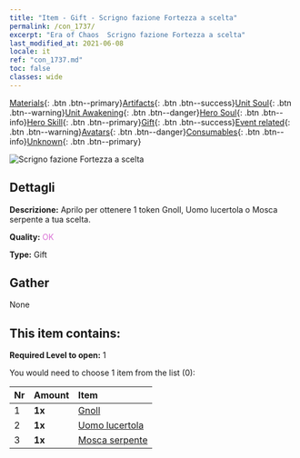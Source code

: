 ```yaml
---
title: "Item - Gift - Scrigno fazione Fortezza a scelta"
permalink: /con_1737/
excerpt: "Era of Chaos  Scrigno fazione Fortezza a scelta"
last_modified_at: 2021-06-08
locale: it
ref: "con_1737.md"
toc: false
classes: wide
---
```

 [Materials](/ItemsIT/){: .btn .btn--primary}[Artifacts](/ItemsIT/Artifacts/){: .btn .btn--success}[Unit Soul](/ItemsIT/UnitSoul/){: .btn .btn--warning}[Unit Awakening](/ItemsIT/UnitAwakening/){: .btn .btn--danger}[Hero Soul](/ItemsIT/HeroSoul/){: .btn .btn--info}[Hero Skill](/ItemsIT/HeroSkill/){: .btn .btn--primary}[Gift](/ItemsIT/Gift/){: .btn .btn--success}[Event related](/ItemsIT/Events/){: .btn .btn--warning}[Avatars](/ItemsIT/Avatars/){: .btn .btn--danger}[Consumables](/ItemsIT/Consumables/){: .btn .btn--info}[Unknown](/ItemsIT/Unknown/){: .btn .btn--primary}

 ![Scrigno fazione Fortezza a scelta](/images/t/i_907353.png)

## Dettagli
 **Descrizione:** Aprilo per ottenere 1 token Gnoll, Uomo lucertola o Mosca serpente a tua scelta.

 **Quality:** <span style="color: #DA70D6">OK</span>

 **Type:** Gift

## Gather

  None

## This item contains:

 **Required Level to open:** 1

 You would need to choose 1 item from the list (0):

  | Nr | Amount |     Item    |
  |:---|:-------|:------------|
  | 1 |  **1x** | [Gnoll](/ItemsIT/unt_253/) |  | 
  | 2 |  **1x** | [Uomo lucertola](/ItemsIT/unt_254/) |  | 
  | 3 |  **1x** | [Mosca serpente](/ItemsIT/unt_255/) |  | 
